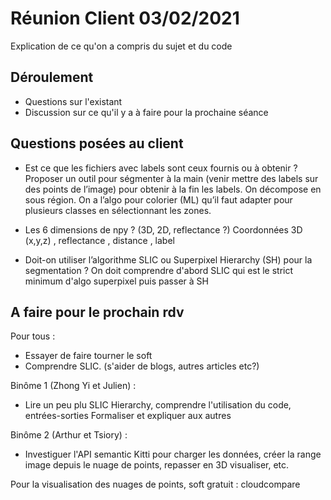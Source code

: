 # Réunion Client 03/02/2021
Explication de ce qu'on a compris du sujet et du code

## Déroulement
- Questions sur l'existant
- Discussion sur ce qu'il y a à faire pour la prochaine séance

## Questions posées au client 

- Est ce que les fichiers avec labels sont ceux fournis ou à obtenir ?
Proposer un outil pour ségmenter à la main (venir mettre des labels sur des points de l’image) pour obtenir à la fin les labels. On décompose en sous région. On a l’algo pour colorier (ML) qu’il faut adapter pour plusieurs classes en sélectionnant  les zones. 


- Les 6 dimensions de npy ? (3D, 2D, reflectance ?)
Coordonnées 3D (x,y,z) , reflectance , distance , label

- Doit-on utiliser l’algorithme SLIC ou Superpixel Hierarchy (SH) pour la segmentation ?
On doit comprendre d'abord SLIC qui est le strict minimum d'algo superpixel puis passer à SH

## A faire pour le prochain rdv

Pour tous : 
- Essayer de faire tourner le soft
- Comprendre SLIC. (s'aider de blogs, autres articles etc?)

Binôme 1 (Zhong Yi et Julien) :
- Lire un peu plu SLIC Hierarchy, comprendre l'utilisation du code, entrées-sorties
Formaliser et expliquer aux autres

Binôme 2 (Arthur et Tsiory) :
- Investiguer l'API semantic Kitti pour charger les données, créer la range image depuis le nuage de points, repasser en 3D visualiser, etc.

Pour la visualisation des nuages de points, soft gratuit : cloudcompare

